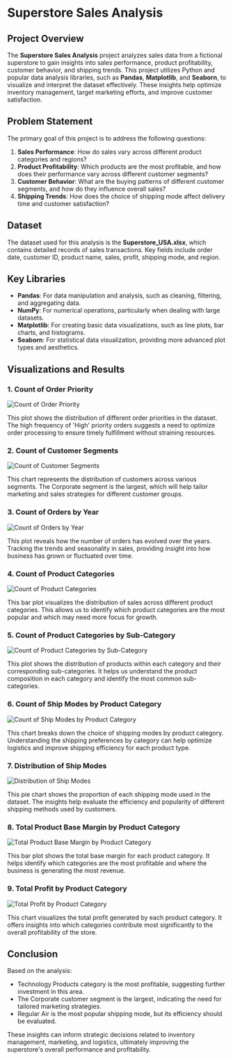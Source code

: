 # Superstore Sales Analysis

## Project Overview

The **Superstore Sales Analysis** project analyzes sales data from a fictional superstore to gain insights into sales performance, product profitability, customer behavior, and shipping trends. This project utilizes Python and popular data analysis libraries, such as **Pandas**, **Matplotlib**, and **Seaborn**, to visualize and interpret the dataset effectively. These insights help optimize inventory management, target marketing efforts, and improve customer satisfaction.

## Problem Statement

The primary goal of this project is to address the following questions:

1.  **Sales Performance**: How do sales vary across different product categories and regions?
2.  **Product Profitability**: Which products are the most profitable, and how does their performance vary across different customer segments?
3.  **Customer Behavior**: What are the buying patterns of different customer segments, and how do they influence overall sales?
4.  **Shipping Trends**: How does the choice of shipping mode affect delivery time and customer satisfaction?

## Dataset

The dataset used for this analysis is the **Superstore_USA.xlsx**, which contains detailed records of sales transactions. Key fields include order date, customer ID, product name, sales, profit, shipping mode, and region.

## Key Libraries

*   **Pandas**: For data manipulation and analysis, such as cleaning, filtering, and aggregating data.
*   **NumPy**: For numerical operations, particularly when dealing with large datasets.
*   **Matplotlib**: For creating basic data visualizations, such as line plots, bar charts, and histograms.
*   **Seaborn**: For statistical data visualization, providing more advanced plot types and aesthetics.

## Visualizations and Results

### 1. Count of Order Priority

![Count of Order Priority](https://github.com/rahul-nagaura/Superstore-Sales-Analysis-PY/blob/main/Count%20of%20Order%20Priority.jpg)

This plot shows the distribution of different order priorities in the dataset. The high frequency of 'High' priority orders suggests a need to optimize order processing to ensure timely fulfillment without straining resources.

### 2. Count of Customer Segments

![Count of Customer Segments](https://github.com/rahul-nagaura/Superstore-Sales-Analysis-PY/blob/main/Count_of_Customer_Segments.jpg)

This chart represents the distribution of customers across various segments. The Corporate segment is the largest, which will help tailor marketing and sales strategies for different customer groups.

### 3. Count of Orders by Year

![Count of Orders by Year](https://github.com/rahul-nagaura/Superstore-Sales-Analysis-PY/blob/main/Count_of_Orders_by_Year.jpg)

This plot reveals how the number of orders has evolved over the years. Tracking the trends and seasonality in sales, providing insight into how business has grown or fluctuated over time.

### 4. Count of Product Categories

![Count of Product Categories](https://github.com/rahul-nagaura/Superstore-Sales-Analysis-PY/blob/main/Count_of_Product_Categories.jpg)

This bar plot visualizes the distribution of sales across different product categories. This allows us to identify which product categories are the most popular and which may need more focus for growth.

### 5. Count of Product Categories by Sub-Category

![Count of Product Categories by Sub-Category](https://github.com/rahul-nagaura/Superstore-Sales-Analysis-PY/blob/main/Count_of_Product_Categories_by_Sub_Category.jpg)

This plot shows the distribution of products within each category and their corresponding sub-categories. It helps us understand the product composition in each category and identify the most common sub-categories.

### 6. Count of Ship Modes by Product Category

![Count of Ship Modes by Product Category](https://github.com/rahul-nagaura/Superstore-Sales-Analysis-PY/blob/main/Count_of_Ship_Modes_by_Product_Category.jpg)

This chart breaks down the choice of shipping modes by product category. Understanding the shipping preferences by category can help optimize logistics and improve shipping efficiency for each product type.

### 7. Distribution of Ship Modes

![Distribution of Ship Modes](https://github.com/rahul-nagaura/Superstore-Sales-Analysis-PY/blob/main/Distribution_of_Ship_Modes.jpg)

This pie chart shows the proportion of each shipping mode used in the dataset. The insights help evaluate the efficiency and popularity of different shipping methods used by customers.

### 8. Total Product Base Margin by Product Category

![Total Product Base Margin by Product Category](https://github.com/rahul-nagaura/Superstore-Sales-Analysis-PY/blob/main/Total_Product_Base_Margin_by_Product_Category.jpg)

This bar plot shows the total base margin for each product category. It helps identify which categories are the most profitable and where the business is generating the most revenue.

### 9. Total Profit by Product Category

![Total Profit by Product Category](https://github.com/rahul-nagaura/Superstore-Sales-Analysis-PY/blob/main/Total_Profit_by_Product_Category.jpg)

This chart visualizes the total profit generated by each product category. It offers insights into which categories contribute most significantly to the overall profitability of the store.

## Conclusion

Based on the analysis:

*   Technology Products category is the most profitable, suggesting further investment in this area.
*   The Corporate customer segment is the largest, indicating the need for tailored marketing strategies.
*   Regular Air is the most popular shipping mode, but its efficiency should be evaluated.

These insights can inform strategic decisions related to inventory management, marketing, and logistics, ultimately improving the superstore's overall performance and profitability.
